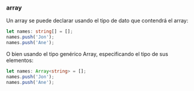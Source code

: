 ### array

Un array se puede declarar usando el tipo de dato que contendrá el array:

```ts
let names: string[] = [];
names.push('Jon');
names.push('Ane');
```

O bien usando el tipo genérico Array, especificando el tipo de sus elementos:

```ts
let names: Array<string> = [];
names.push('Jon');
names.push('Ane');
```
